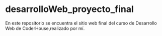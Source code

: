 # desarrolloWeb_proyecto_final
 En este repositorio se encuentra el sitio web final del curso de Desarrollo Web de CoderHouse,realizado por mí.
